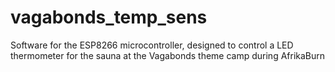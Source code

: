 # vagabonds_temp_sens
Software for the ESP8266 microcontroller, designed to control a LED thermometer for the sauna at the Vagabonds theme camp during AfrikaBurn
